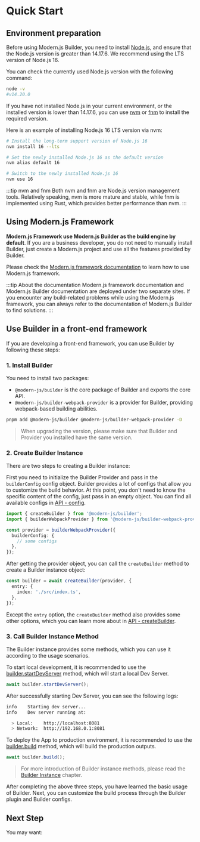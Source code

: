# Quick Start

## Environment preparation

Before using Modern.js Builder, you need to install [Node.js](https://nodejs.org/), and ensure that the Node.js version is greater than 14.17.6. We recommend using the LTS version of Node.js 16.

You can check the currently used Node.js version with the following command:

```bash
node -v
#v14.20.0
```

If you have not installed Node.js in your current environment, or the installed version is lower than 14.17.6, you can use [nvm](https://github.com/nvm-sh/nvm) or [fnm](https://github.com/Schniz/fnm) to install the required version.

Here is an example of installing Node.js 16 LTS version via nvm:

```bash
# Install the long-term support version of Node.js 16
nvm install 16 --lts

# Set the newly installed Node.js 16 as the default version
nvm alias default 16

# Switch to the newly installed Node.js 16
nvm use 16
```

:::tip nvm and fnm
Both nvm and fnm are Node.js version management tools. Relatively speaking, nvm is more mature and stable, while fnm is implemented using Rust, which provides better performance than nvm.
:::

## Using Modern.js Framework

**Modern.js Framework use Modern.js Builder as the build engine by default**. If you are a business developer, you do not need to manually install Builder, just create a Modern.js project and use all the features provided by Builder.

Please check the [Modern.js framework documentation](https://modernjs.dev/) to learn how to use Modern.js framework.

:::tip About the documentation
Modern.js framework documentation and Modern.js Builder documentation are deployed under two separate sites. If you encounter any build-related problems while using the Modern.js framework, you can always refer to the documentation of Modern.js Builder to find solutions.
:::

## Use Builder in a front-end framework

If you are developing a front-end framework, you can use Builder by following these steps:

### 1. Install Builder

You need to install two packages:

- `@modern-js/builder` is the core package of Builder and exports the core API.
- `@modern-js/builder-webpack-provider` is a provider for Builder, providing webpack-based building abilities.

```bash
pnpm add @modern-js/builder @modern-js/builder-webpack-provider -D
```

> When upgrading the version, please make sure that Builder and Provider you installed have the same version.

### 2. Create Builder Instance

There are two steps to creating a Builder instance:

First you need to initialize the Builder Provider and pass in the `builderConfig` config object. Builder provides a lot of configs that allow you to customize the build behavior. At this point, you don't need to know the specific content of the config, just pass in an empty object. You can find all available configs in [API - config](/en/api/#config).

```ts
import { createBuilder } from '@modern-js/builder';
import { builderWebpackProvider } from '@modern-js/builder-webpack-provider';

const provider = builderWebpackProvider({
  builderConfig: {
    // some configs
  },
});
```

After getting the provider object, you can call the `createBuilder` method to create a Builder instance object:

```ts
const builder = await createBuilder(provider, {
  entry: {
    index: './src/index.ts',
  },
});
```

Except the `entry` option, the `createBuilder` method also provides some other options, which you can learn more about in [API - createBuilder](/en/api/builder-core.html#createbuilder).

### 3. Call Builder Instance Method

The Builder instance provides some methods, which you can use it according to the usage scenarios.

To start local development, it is recommended to use the [builder.startDevServer](/en/api/builder-instance.html#builder-startdevserver) method, which will start a local Dev Server.

```ts
await builder.startDevServer();
```

After successfully starting Dev Server, you can see the following logs:

```bash
info    Starting dev server...
info    Dev server running at:

  > Local:    http://localhost:8081
  > Network:  http://192.168.0.1:8081
```

To deploy the App to production environment, it is recommended to use the [builder.build](/en/api/builder-instance.html#builder-build) method, which will build the production outputs.

```ts
await builder.build();
```

> For more introduction of Builder instance methods, please read the [Builder Instance](/en/api/builder-instance.html) chapter.

After completing the above three steps, you have learned the basic usage of Builder. Next, you can customize the build process through the Builder plugin and Builder configs.

## Next Step

You may want:

<NextSteps>
  <Step href="/guide/glossary.html" title="Glossary" description="Learn about Builder related concepts"/>
  <Step href="/guide/features.html" title="All Features" description="Learn all features of Builder"/>
  <Step href="/api" title="API Reference" description="View detailed API documentation"/>
</NextSteps>

